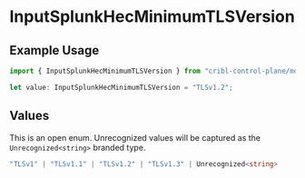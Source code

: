 # InputSplunkHecMinimumTLSVersion

## Example Usage

```typescript
import { InputSplunkHecMinimumTLSVersion } from "cribl-control-plane/models";

let value: InputSplunkHecMinimumTLSVersion = "TLSv1.2";
```

## Values

This is an open enum. Unrecognized values will be captured as the `Unrecognized<string>` branded type.

```typescript
"TLSv1" | "TLSv1.1" | "TLSv1.2" | "TLSv1.3" | Unrecognized<string>
```
